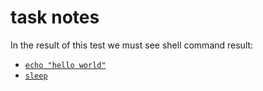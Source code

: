 # task notes
In the result of this test we must see shell command result:
- [`echo "hello world"`](./main.files/cmd-retcode=0.log)
- [`sleep`](./main.files/cmd0-retcode=127.log)
